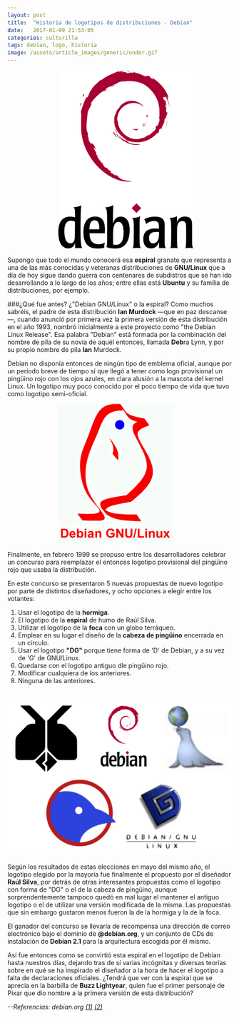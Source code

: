 ```yaml
---
layout: post
title:  "Historia de logotipos de distribuciones - Debian"
date:   2017-01-09 21:53:05
categories: culturilla
tags: debian, logo, historia
image: /assets/article_images/generic/under.gif
---
```

​ ​ ​ ​ ​ ​ ​ ​ ​ ​ ​ ​ ​ ​ ​ ​ ​ ​ ​ ​ ​ ​ ​ ​ ​ ​ ​ ​ ​ [![](/assets/article_images/2017-01-09-debian-logo/deblogo.png)](https://www.debian.org)

Supongo que todo el mundo conocerá esa **espiral** granate que representa a una de las más conocidas y veteranas distribuciones de **GNU/Linux** que a día de hoy sigue dando guerra con centenares de subdistros que se han ido desarrollando a lo largo de los años; entre ellas está **Ubuntu** y su familia de distribuciones, por ejemplo.

###¿Qué fue antes? ¿"Debian GNU/Linux" o la espiral?
Como muchos sabréis, el padre de esta distribución **Ian Murdock** —que en paz descanse—, cuando anunció por primera vez la primera versión de esta distribución en el año 1993, nombró inicialmente a este proyecto como "the Debian Linux Release". Esa palabra "Debian" está formada por la combinación del nombre de pila de su novia de aquél entonces, llamada **Deb**ra Lynn, y por su propio nombre de pila **Ian** Murdock.

Debian no disponía entonces de ningún tipo de emblema oficial, aunque por un período breve de tiempo sí que llegó a tener como logo provisional un pingüino rojo con los ojos azules, en clara alusión a la mascota del kernel Linux. Un logotipo muy poco conocido por el poco tiempo de vida que tuvo como logotipo semi-oficial.

​ ​ ​ ​ ​ ​ ​ ​ ​ ​ ​ ​ ​ ​ ​ ​ ​ ​ ​ ​ ​ ​ ​ ​ ​ ​ ​ ​ ​ ![](/assets/article_images/2017-01-09-debian-logo/debpre99logo.png)

Finalmente, en febrero 1999 se propuso entre los desarrolladores celebrar un concurso para reemplazar el entonces logotipo provisional del pingüino rojo que usaba la distribución.

En este concurso se presentaron 5 nuevas propuestas de nuevo logotipo por parte de distintos diseñadores, y ocho opciones a elegir entre los votantes:

1. Usar el logotipo de la **hormiga**.
2. El logotipo de la **espiral** de humo de Raúl Silva.
3. Utilizar el logotipo de la **foca** con un globo terráqueo.
4. Emplear en su lugar el diseño de la **cabeza de pingüino** encerrada en un círculo.
5. Usar el logotipo **"DG"** porque tiene forma de 'D' de Debian, y a su vez de 'G' de GNU/Linux.
6. Quedarse con el logotipo antiguo dle pingüino rojo.
7. Modificar cualquiera de los anteriores.
8. Ninguna de las anteriores.

 ​ ​ ​ ​ ​ ​ ​ ​  ​ ![](/assets/article_images/2017-01-09-debian-logo/deblogosc.png)

Según los resultados de estas elecciones en mayo del mismo año, el logotipo elegido por la mayoría fue finalmente el propuesto por el diseñador **Raúl Silva**, por detrás de otras interesantes propuestas como el logotipo con forma de "DG" o el de la cabeza de pingüino, aunque sorprendentemente tampoco quedó en mal lugar el mantener el antiguo logotipo o el de utilizar una versión modificada de la misma. Las propuestas que sin embargo gustaron menos fueron la de la hormiga y la de la foca.

El ganador del concurso se llevaría de recompensa una dirección de correo electrónico bajo el dominio de **@debian.org**, y un conjunto de CDs de instalación de **Debian 2.1** para la arquitectura escogida por él mismo.

Así fue entonces como se convirtió esta espiral en el logotipo de Debian hasta nuestros días, dejando tras de sí varias incógnitas y diversas teorías sobre en qué se ha inspirado el diseñador a la hora de hacer el logotipo a falta de declaraciones oficiales. ¿Tendrá que ver con la espiral que se aprecia en la barbilla de **Buzz Lightyear**, quien fue el primer personaje de Pixar que dio nombre a la primera versión de esta distribución?

*--Referencias: debian͏​.org [(1)](https://www.debian.org/News/1999/19990204.en.html) [(2)](https://www.debian.org/vote/1999/vote_0004)*